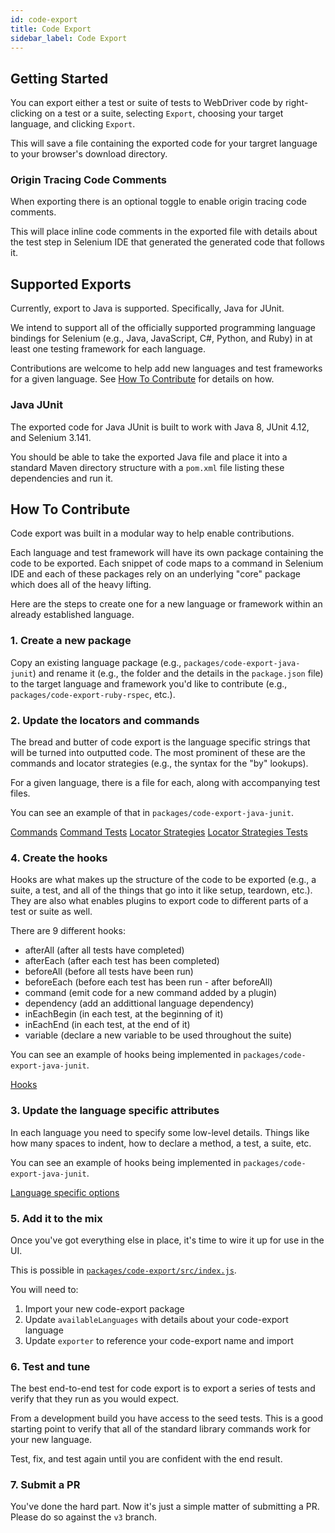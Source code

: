 ```yaml
---
id: code-export
title: Code Export
sidebar_label: Code Export
---
```


## Getting Started

You can export either a test or suite of tests to WebDriver code by right-clicking on a test or a suite, selecting `Export`, choosing your target language, and clicking `Export`.

This will save a file containing the exported code for your targret language to your browser's download directory.

### Origin Tracing Code Comments

When exporting there is an optional toggle to enable origin tracing code comments.

This will place inline code comments in the exported file with details about the test step in Selenium IDE that generated the generated code that follows it.

## Supported Exports

Currently, export to Java is supported. Specifically, Java for JUnit.

We intend to support all of the officially supported programming language bindings for Selenium (e.g., Java, JavaScript, C#, Python, and Ruby) in at least one testing framework for each language.

Contributions are welcome to help add new languages and test frameworks for a given language. See [How To Contribute](code-export.md#how-to-contribute) for details on how.

### Java JUnit

The exported code for Java JUnit is built to work with Java 8, JUnit 4.12, and Selenium 3.141.

You should be able to take the exported Java file and place it into a standard Maven directory structure with a `pom.xml` file listing these dependencies and run it.

## How To Contribute

Code export was built in a modular way to help enable contributions.

Each language and test framework will have its own package containing the code to be exported. Each snippet of code maps to a command in Selenium IDE and each of these packages rely on an underlying "core" package which does all of the heavy lifting.

Here are the steps to create one for a new language or framework within an already established language.

### 1. Create a new package

Copy an existing language package (e.g., `packages/code-export-java-junit`) and rename it (e.g., the folder and the details in the `package.json` file) to the target language and framework you'd like to contribute (e.g., `packages/code-export-ruby-rspec`, etc.).

### 2. Update the locators and commands

The bread and butter of code export is the language specific strings that will be turned into outputted code. The most prominent of these are the commands and locator strategies (e.g., the syntax for the "by" lookups).

For a given language, there is a file for each, along with accompanying test files.

You can see an example of that in `packages/code-export-java-junit`.

[Commands](https://github.com/SeleniumHQ/selenium-ide/blob/v3/packages/code-export-java-junit/src/command.js)
[Command Tests](https://github.com/SeleniumHQ/selenium-ide/blob/v3/packages/code-export-java-junit/__test__/src/command.spec.js)
[Locator Strategies](https://github.com/SeleniumHQ/selenium-ide/blob/v3/packages/code-export-java-junit/src/location.js)
[Locator Strategies Tests](https://github.com/SeleniumHQ/selenium-ide/blob/v3/packages/code-export-java-junit/__test__/src/location.spec.js)

### 4. Create the hooks

Hooks are what makes up the structure of the code to be exported (e.g., a suite, a test, and all of the things that go into it like setup, teardown, etc.). They are also what enables plugins to export code to different parts of a test or suite as well.

There are 9 different hooks:

- afterAll (after all tests have completed)
- afterEach (after each test has been completed)
- beforeAll (before all tests have been run)
- beforeEach (before each test has been run - after beforeAll)
- command (emit code for a new command added by a plugin)
- dependency (add an addittional language dependency)
- inEachBegin (in each test, at the beginning of it)
- inEachEnd (in each test, at the end of it)
- variable (declare a new variable to be used throughout the suite)

You can see an example of hooks being implemented in `packages/code-export-java-junit`.

[Hooks](https://github.com/SeleniumHQ/selenium-ide/blob/v3/packages/code-export-java-junit/src/hook.js)

### 3. Update the language specific attributes

In each language you need to specify some low-level details. Things like how many spaces to indent, how to declare a method, a test, a suite, etc.

You can see an example of hooks being implemented in `packages/code-export-java-junit`.

[Language specific options](https://github.com/SeleniumHQ/selenium-ide/blob/v3/packages/code-export-java-junit/src/index.js)

### 5. Add it to the mix

Once you've got everything else in place, it's time to wire it up for use in the UI.

This is possible in [`packages/code-export/src/index.js`](https://github.com/SeleniumHQ/selenium-ide/blob/v3/packages/code-export/src/index.js). 

You will need to:

1. Import your new code-export package
2. Update `availableLanguages` with details about your code-export language
3. Update `exporter` to reference your code-export name and import

### 6. Test and tune

The best end-to-end test for code export is to export a series of tests and verify that they run as you would expect.

From a development build you have access to the seed tests. This is a good starting point to verify that all of the standard library commands work for your new language.

Test, fix, and test again until you are confident with the end result.

### 7. Submit a PR

You've done the hard part. Now it's just a simple matter of submitting a PR. Please do so against the `v3` branch.
